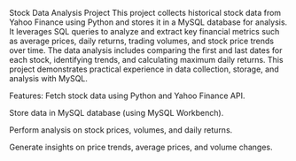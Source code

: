 Stock Data Analysis Project
This project collects historical stock data from Yahoo Finance using Python and stores it in a MySQL database for analysis. It leverages SQL queries to analyze and extract key financial metrics such as average prices, daily returns, trading volumes, and stock price trends over time. The data analysis includes comparing the first and last dates for each stock, identifying trends, and calculating maximum daily returns. This project demonstrates practical experience in data collection, storage, and analysis with MySQL.

Features:
Fetch stock data using Python and Yahoo Finance API.

Store data in MySQL database (using MySQL Workbench).

Perform analysis on stock prices, volumes, and daily returns.

Generate insights on price trends, average prices, and volume changes.

